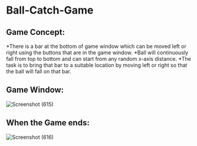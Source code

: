 # Ball-Catch-Game

## Game Concept:
*There is a bar at the bottom of game window which can be moved left or right using the buttons that are in the game window. 
*Ball will continuously fall from top to bottom and can start from any random x-axis distance.
*The task is to bring that bar to a suitable location by moving left or right so that the ball will fall on that bar.  
## Game Window:
![Screenshot (615)](https://user-images.githubusercontent.com/67237126/166202449-21803f78-cb0f-477f-b3a4-6ca86c99bb47.png)

## When the Game ends:
![Screenshot (616)](https://user-images.githubusercontent.com/67237126/166202725-ce481246-ce79-4c08-b4f2-4cf5050f6233.png)

